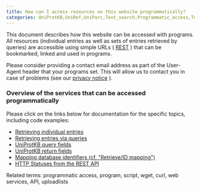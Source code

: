 ```yaml
---
title: How can I access resources on this website programmatically?
categories: UniProtKB,UniRef,UniParc,Text_search,Programmatic_access,Technical,faq
---
```


This document describes how this website can be accessed with programs. All resources (individual entries as well as sets of entries retrieved by queries) are accessible using simple URLs ( [REST](http://en.wikipedia.org/wiki/Representational%5FState%5FTransfer) ) that can be bookmarked, linked and used in programs.

Please consider providing a contact email address as part of the User-Agent header that your programs set. This will allow us to contact you in case of problems (see our [privacy notice](http://www.uniprot.org/help/privacy) ).

### Overview of the services that can be accessed programmatically

Please click on the links below for documentation for the specific topics, including code examples:

-   [Retrieving individual entries](https://www.uniprot.org/help/api_retrieve_entries)
-   [Retrieving entries via queries](https://www.uniprot.org/help/api_queries)
-   [UniProtKB query fields](https://www.uniprot.org/help/query-fields)
-   [UniProtKB return fields](https://www.uniprot.org/help/return_fields)
-   [Mapping database identifiers (cf. "Retrieve/ID mapping")](https://www.uniprot.org/help/id-mapping)
-   [HTTP Statuses from the REST API](https://www.uniprot.org/help/rest-api-headers)

Related terms: programmatic access, program, script, wget, curl, web services, API, uploadlists
